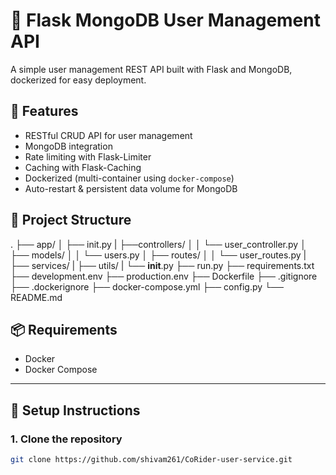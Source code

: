 # 🐍 Flask MongoDB User Management API

A simple user management REST API built with Flask and MongoDB, dockerized for easy deployment.

## 🚀 Features

- RESTful CRUD API for user management
- MongoDB integration
- Rate limiting with Flask-Limiter
- Caching with Flask-Caching
- Dockerized (multi-container using `docker-compose`)
- Auto-restart & persistent data volume for MongoDB

## 🧱 Project Structure
.
├── app/
│ ├── init.py
| ├──controllers/
│ │ └── user_controller.py
│ ├── models/
│ │ └── users.py
│ ├── routes/
│ │ └── user_routes.py
| ├── services/
| ├── utils/
| └── __init__.py
├── run.py
├── requirements.txt
├── development.env
├── production.env
├── Dockerfile
├── .gitignore
├── .dockerignore
├── docker-compose.yml
├── config.py
└── README.md
## 📦 Requirements

- Docker
- Docker Compose

---

## 🔧 Setup Instructions

### 1. Clone the repository

```bash
git clone https://github.com/shivam261/CoRider-user-service.git

